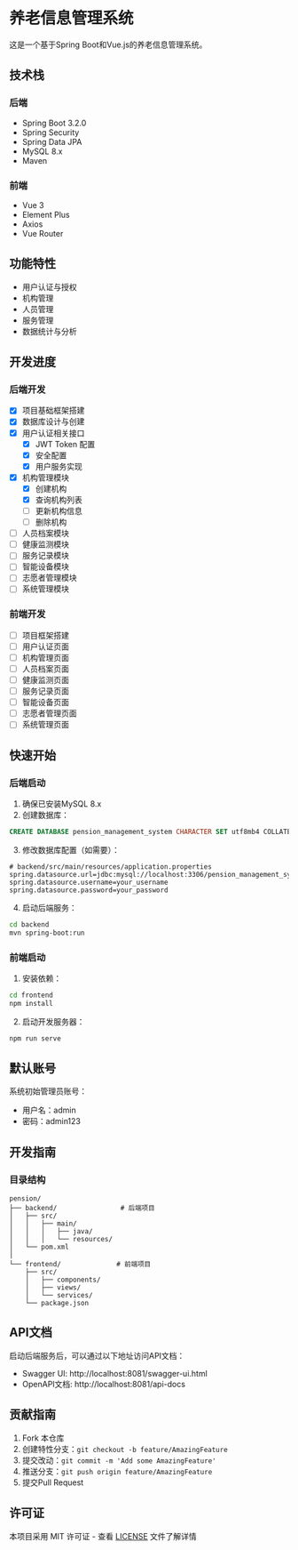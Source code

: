 # 养老信息管理系统

这是一个基于Spring Boot和Vue.js的养老信息管理系统。

## 技术栈

### 后端
- Spring Boot 3.2.0
- Spring Security
- Spring Data JPA
- MySQL 8.x
- Maven

### 前端
- Vue 3
- Element Plus
- Axios
- Vue Router

## 功能特性

- 用户认证与授权
- 机构管理
- 人员管理
- 服务管理
- 数据统计与分析

## 开发进度

### 后端开发
- [x] 项目基础框架搭建
- [x] 数据库设计与创建
- [x] 用户认证相关接口
  - [x] JWT Token 配置
  - [x] 安全配置
  - [x] 用户服务实现
- [x] 机构管理模块
  - [x] 创建机构
  - [x] 查询机构列表
  - [ ] 更新机构信息
  - [ ] 删除机构
- [ ] 人员档案模块
- [ ] 健康监测模块
- [ ] 服务记录模块
- [ ] 智能设备模块
- [ ] 志愿者管理模块
- [ ] 系统管理模块

### 前端开发
- [ ] 项目框架搭建
- [ ] 用户认证页面
- [ ] 机构管理页面
- [ ] 人员档案页面
- [ ] 健康监测页面
- [ ] 服务记录页面
- [ ] 智能设备页面
- [ ] 志愿者管理页面
- [ ] 系统管理页面

## 快速开始

### 后端启动
1. 确保已安装MySQL 8.x
2. 创建数据库：
```sql
CREATE DATABASE pension_management_system CHARACTER SET utf8mb4 COLLATE utf8mb4_unicode_ci;
```

3. 修改数据库配置（如需要）：
```properties
# backend/src/main/resources/application.properties
spring.datasource.url=jdbc:mysql://localhost:3306/pension_management_system
spring.datasource.username=your_username
spring.datasource.password=your_password
```

4. 启动后端服务：
```bash
cd backend
mvn spring-boot:run
```

### 前端启动
1. 安装依赖：
```bash
cd frontend
npm install
```

2. 启动开发服务器：
```bash
npm run serve
```

## 默认账号

系统初始管理员账号：
- 用户名：admin
- 密码：admin123

## 开发指南

### 目录结构
```
pension/
├── backend/                # 后端项目
│   ├── src/
│   │   ├── main/
│   │   │   ├── java/
│   │   │   └── resources/
│   └── pom.xml
│
└── frontend/              # 前端项目
    ├── src/
    │   ├── components/
    │   ├── views/
    │   └── services/
    └── package.json
```

## API文档

启动后端服务后，可以通过以下地址访问API文档：
- Swagger UI: http://localhost:8081/swagger-ui.html
- OpenAPI文档: http://localhost:8081/api-docs

## 贡献指南

1. Fork 本仓库
2. 创建特性分支：`git checkout -b feature/AmazingFeature`
3. 提交改动：`git commit -m 'Add some AmazingFeature'`
4. 推送分支：`git push origin feature/AmazingFeature`
5. 提交Pull Request

## 许可证

本项目采用 MIT 许可证 - 查看 [LICENSE](LICENSE) 文件了解详情 
